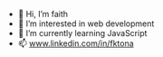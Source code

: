 - 👋 Hi, I’m faith
- 👀 I’m interested in web development
- 🌱 I’m currently learning  JavaScript 
- 📫 www.linkedin.com/in/fktona


<!---
fktona/fktona is a ✨ special ✨ repository because its `README.md` (this file) appears on your GitHub profile.
You can click the Preview link to take a look at your changes.
--->
